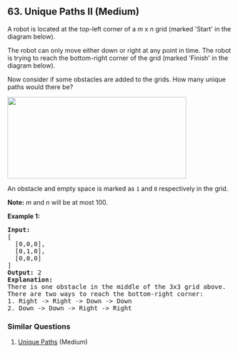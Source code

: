 <!--|This file generated by command(leetcode description); DO NOT EDIT.    |-->
<!--+----------------------------------------------------------------------+-->
<!--|@author    Openset <openset.wang@gmail.com>                           |-->
<!--|@link      https://github.com/openset                                 |-->
<!--|@home      https://github.com/openset/leetcode                        |-->
<!--+----------------------------------------------------------------------+-->

## 63. Unique Paths II (Medium)

<p>A robot is located at the top-left corner of a <em>m</em> x <em>n</em> grid (marked &#39;Start&#39; in the diagram below).</p>

<p>The robot can only move either down or right at any point in time. The robot is trying to reach the bottom-right corner of the grid (marked &#39;Finish&#39; in the diagram below).</p>

<p>Now consider if some obstacles are added to the grids. How many unique paths would there be?</p>

<p><img src="https://assets.leetcode.com/uploads/2018/10/22/robot_maze.png" style="width: 400px; height: 183px;" /></p>

<p>An obstacle and empty space is marked as <code>1</code> and <code>0</code> respectively in the grid.</p>

<p><strong>Note:</strong> <em>m</em> and <em>n</em> will be at most 100.</p>

<p><strong>Example 1:</strong></p>

<pre>
<strong>Input:
</strong>[
&nbsp; [0,0,0],
&nbsp; [0,1,0],
&nbsp; [0,0,0]
]
<strong>Output:</strong> 2
<strong>Explanation:</strong>
There is one obstacle in the middle of the 3x3 grid above.
There are two ways to reach the bottom-right corner:
1. Right -&gt; Right -&gt; Down -&gt; Down
2. Down -&gt; Down -&gt; Right -&gt; Right
</pre>


### Similar Questions
  1. [Unique Paths](https://github.com/openset/leetcode/tree/master/problems/unique-paths) (Medium)
